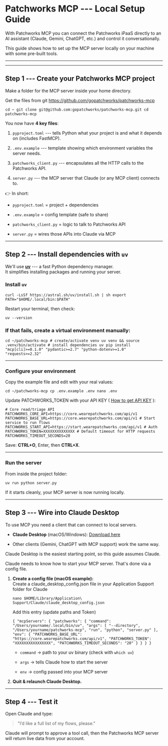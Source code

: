 Patchworks MCP --- Local Setup Guide
==================================

With Patchworks MCP you can connect the Patchworks iPaaS directly to an AI assistant (Claude, Gemini, ChatGPT, etc.) and control it conversationally.

This guide shows how to set up the MCP server locally on your machine with some pre-built tools.

* * * * *

* * * * *

Step 1 --- Create your Patchworks MCP project
-------------------------------------------

Make a folder for the MCP server inside your home directory.

Get the files from git <https://github.com/gopatchworks/patchworks-mcp>

`cd ~ git clone git@github.com:gopatchworks/patchworks-mcp.git cd patchworks-mcp`

You now have **4 key files**:

1.  `pyproject.toml` --- tells Python what your project is and what it depends on (includes FastMCP).

2.  `.env.example` --- template showing which environment variables the server needs.

3.  `patchworks_client.py` --- encapsulates all the HTTP calls to the Patchworks API.

4.  `server.py` --- the MCP server that Claude (or any MCP client) connects to.

👉 In short:

-   `pyproject.toml` = project + dependencies

-   `.env.example` = config template (safe to share)

-   `patchworks_client.py` = logic to talk to Patchworks API

-   `server.py` = wires those APIs into Claude via MCP

* * * * *

Step 2 --- Install dependencies with `uv`
---------------------------------------

We'll use [**uv**](https://astral.sh/uv "https://astral.sh/uv") --- a fast Python dependency manager.\
It simplifies installing packages and running your server.

### Install `uv`

`curl -LsSf https://astral.sh/uv/install.sh | sh export PATH="$HOME/.local/bin:$PATH"`

Restart your terminal, then check:

`uv --version`

### If that fails, create a virtual environment manually:

`cd ~/patchworks-mcp # create/activate venv uv venv && source .venv/bin/activate # install dependencies uv pip install "mcp[cli]>=0.1.0" "pydantic>=2.7" "python-dotenv>=1.0" "requests>=2.32"`

* * * * *

### Configure your environment

Copy the example file and edit with your real values:

`cd ~/patchworks-mcp cp .env.example .env nano .env`

Update PATCHWORKS_TOKEN with your API KEY ( [How to get API KEY](https://doc.wearepatchworks.com/product-documentation/developer-hub/patchworks-api/core-api-authentication/api-keys "https://doc.wearepatchworks.com/product-documentation/developer-hub/patchworks-api/core-api-authentication/api-keys") ):

`# Core read/triage API PATCHWORKS_CORE_API=https://core.wearepatchworks.com/api/v1 PATCHWORKS_BASE_URL=https://core.wearepatchworks.com/api/v1 # Start service to run flows PATCHWORKS_START_API=https://start.wearepatchworks.com/api/v1 # Auth PATCHWORKS_TOKEN=XXXXXXXXXXXXXX # Default timeout for HTTP requests PATCHWORKS_TIMEOUT_SECONDS=20`

Save: **CTRL+O**, Enter, then **CTRL+X**.

* * * * *

### Run the server

From inside the project folder:

`uv run python server.py`

If it starts cleanly, your MCP server is now running locally.

* * * * *

Step 3 --- Wire into Claude Desktop
---------------------------------

To use MCP you need a client that can connect to local servers.

-   **Claude Desktop** (macOS/Windows): [Download here](https://claude.ai/download "https://claude.ai/download")

-   Other clients (Gemini, ChatGPT with MCP support) work the same way.

Claude Desktop is the easiest starting point, so this guide assumes Claude.

Claude needs to know how to start your MCP server. That's done via a config file.

1.  **Create a config file (macOS example):**\
    Create a claude_desktop_config.json file in your Application Support folder for Claude

    `nano $HOME/Library/Application\ Support/Claude/claude_desktop_config.json`

    Add this entry (update paths and Token)

    `{ "mcpServers": { "patchworks": { "command": "/Users/yourname/.local/bin/uv", "args": [ "--directory", "/Users/yourname/patchworks-mcp", "run", "python", "server.py" ], "env": { "PATCHWORKS_BASE_URL": "https://core.wearepatchworks.com/api/v1", "PATCHWORKS_TOKEN": "XXXXXXXXXXXXXXXX", "PATCHWORKS_TIMEOUT_SECONDS": "20" } } } }`

    -   `command` → path to your uv binary (check with `which uv`)

    -   `args` → tells Claude how to start the server

    -   `env` → config passed into your MCP server

2.  **Quit & relaunch Claude Desktop.**

* * * * *

Step 4 --- Test it
----------------

Open Claude and type:

> "I’d like a full list of my flows, please."

Claude will prompt to approve a tool call, then the Patchworks MCP server will return live data from your account.
